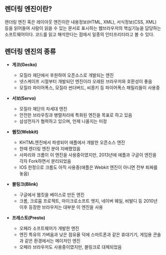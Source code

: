 ## 렌더링 엔진이란?

렌더링 엔진 혹은 레이아웃 엔진이란 내용정보(HTML, XML), 서식정보(CSS, XML) 등을 읽어들여 사람이 읽을 수 있는 문서로 표시하는 웹브라우저의 핵심기능을 담당하는 소프트웨어이다. 코드를 읽고 해석한다는 점에서 일종의 인터프리터라고 볼 수 있다.

## 렌더링 엔진의 종류

- **게코(Gecko)**

  - 모질라 재단에서 후원하여 오픈소스로 개발되는 엔진
  - 넷스케이프 시절부터 개발되던 엔진이라 오래된 브라우저와 호환성이 좋음
  - 모질라 파이어폭스, 모질라 썬더버드, 씨몽키 등 파이어폭스 패밀리들이 사용중

- **서보(Servo)**

  - 모질라 재단의 차세대 엔진
  - 안전한 브라우징과 병렬처리에 특화된 엔진을 목표로 하고 있음
  - 삼성전자가 협력하고 있으며, 언제 나올지는 미정

- **웹킷(Webkit)**

  - KHTML엔진에서 파생되어 애플에서 개발한 오픈소스 엔진
  - 한때 렌더링 엔진 분야 지배했었음
  - 사파리와 크롬이 이 엔진을 사용중이였지만, 2013년에 애플과 구글이 엔진을 각자 Fork하면서 분리되었음
  - IOS 한정으로 크롬도 아직 사용중(애플은 Webkit 엔진이 아니면 전부 퇴짜를 놓음)

- **블링크(Blink)**

  - 구글에서 웹킷을 베이스로 만든 엔진
  - 크롬, 크로뮴 프로젝트, 마이크로소프트 엣지, 네이버 웨일, 비발디 등 2010년 이후 등장한 브라우저는 대부분 이 엔진을 사용

- **프레스토(Presto)**
  - 오페라 소프트웨어가 개발한 엔진
  - 엔진 특유의 가벼움과 낮은 점유율 덕에 스마트폰과 같은 휴대기기, 게임용 콘솔과 같은 환경에서는 메이저인 엔진
  - 오페라 브라우저도 사용중이였지만, 블링크로 대체되었음
